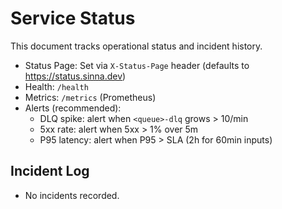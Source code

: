 # Service Status

This document tracks operational status and incident history.

- Status Page: Set via `X-Status-Page` header (defaults to https://status.sinna.dev)
- Health: `/health`
- Metrics: `/metrics` (Prometheus)
- Alerts (recommended):
  - DLQ spike: alert when `<queue>-dlq` grows > 10/min
  - 5xx rate: alert when 5xx > 1% over 5m
  - P95 latency: alert when P95 > SLA (2h for 60min inputs)

## Incident Log

- No incidents recorded.
